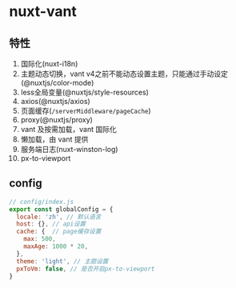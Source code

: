 # nuxt-vant

## 特性

1. 国际化(nuxt-i18n)
1. 主题动态切换，vant v4之前不能动态设置主题，只能通过手动设定(@nuxtjs/color-mode)
1. less全局变量(@nuxtjs/style-resources)
1. axios(@nuxtjs/axios)
1. 页面缓存(`/serverMiddleware/pageCache`)
1. proxy(@nuxtjs/proxy)
1. vant 及按需加载，vant 国际化
1. 懒加载，由 vant 提供
1. 服务端日志(nuxt-winston-log)
1. px-to-viewport

## config
```js
// config/index.js
export const globalConfig = {
  locale: 'zh', // 默认语言
  host: {}, // api设置
  cache: {  // page缓存设置
    max: 500,
    maxAge: 1000 * 20,
  },
  theme: 'light', // 主题设置
  pxToVm: false, // 是否开启px-to-viewport
}

```
